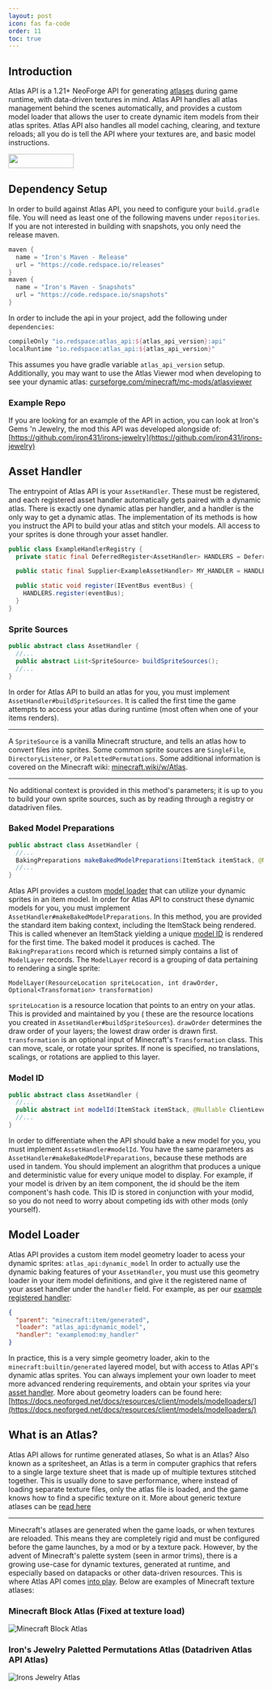 ```yaml
---
layout: post
icon: fas fa-code
order: 11
toc: true
---
```


## Introduction

Atlas API is a 1.21+ NeoForge API for generating [atlases](/atlas-api/#what-is-an-atlas) during game runtime, with
data-driven textures in
mind. Atlas API handles all atlas management behind the scenes automatically, and provides a custom model loader that
allows the user to create dynamic item models from their atlas sprites. Atlas API also handles all model caching,
clearing, and texture reloads; all you do is tell the API where your textures are, and basic model instructions.

<a href="https://discord.gg/TRzEdrndM2"><img src="https://img.shields.io/discord/1104430139275743293.svg?label=&amp;logo=discord&amp;logoColor=ffffff&amp;color=7389D8&amp;labelColor=6A7EC2&amp;style=for-the-badge" alt="" width="129" height="28" /></a>

## Dependency Setup

In order to build against Atlas API, you need to configure your `build.gradle` file.
You will need as least one of the following mavens under `repositories`.
If you are not interested in building with snapshots, you only need the release maven.

```groovy
maven {
  name = "Iron's Maven - Release"
  url = "https://code.redspace.io/releases"
}
maven {
  name = "Iron's Maven - Snapshots"
  url = "https://code.redspace.io/snapshots"
}
```

In order to include the api in your project, add the following under `dependencies`:

```groovy
compileOnly "io.redspace:atlas_api:${atlas_api_version}:api"
localRuntime "io.redspace:atlas_api:${atlas_api_version}"
```

This assumes you have gradle variable `atlas_api_version` setup. Additionally, you may want to use the Atlas Viewer mod
when developing to see your dynamic
atlas: [curseforge.com/minecraft/mc-mods/atlasviewer](https://www.curseforge.com/minecraft/mc-mods/atlasviewer)

### Example Repo

If you are looking for an example of the API in action, you can look at Iron's Gems 'n Jewelry, the mod this API was
developed alongside of:
[https://github.com/iron431/irons-jewelry](https://github.com/iron431/irons-jewelry)

## Asset Handler

The entrypoint of Atlas API is your `AssetHandler`. These must be registered, and each registered asset handler
automatically gets paired with a dynamic atlas. There is exactly one dynamic atlas per handler, and a handler is the
only way to get a dynamic atlas. The implementation of its methods is how you instruct the API to build your atlas and
stitch your models. All access to your sprites is done through your asset handler.

```java
public class ExampleHandlerRegistry {
  private static final DeferredRegister<AssetHandler> HANDLERS = DeferredRegister.create(AtlasApiRegistry.ASSET_HANDLER_REGISTRY_KEY, ExampleMod.MODID);

  public static final Supplier<ExampleAssetHandler> MY_HANDLER = HANDLERS.register("my_handler", ExampleAssetHandler::new);

  public static void register(IEventBus eventBus) {
    HANDLERS.register(eventBus);
  }
}
```

### Sprite Sources

```java
public abstract class AssetHandler {
  //...
  public abstract List<SpriteSource> buildSpriteSources();
  //...
}
```

In order for Atlas API to build an atlas for you, you must implement `AssetHandler#buildSpriteSources`. It is called the
first time the game attempts to access your atlas during runtime (most often when one of your items renders).
* * *
A `SpriteSource` is a vanilla Minecraft structure, and tells an atlas how to convert files into sprites. Some common
sprite sources are `SingleFile`, `DirectoryListener`, or `PalettedPermutations`. Some additional information is covered
on the Minecraft wiki: [minecraft.wiki/w/Atlas](https://minecraft.wiki/w/Atlas).
* * *
No additional context is provided in this method's parameters;
it is up to you to build your own sprite sources, such as by reading through a registry or datadriven files.

### Baked Model Preparations

```java
public abstract class AssetHandler {
  //...
  BakingPreparations makeBakedModelPreparations(ItemStack itemStack, @Nullable ClientLevel clientLevel, @Nullable LivingEntity livingEntity, int seed);
  //...
}
```

Atlas API provides a custom [model loader](/atlas-api/#model-loader) that can utilize your dynamic sprites in an item
model. In order for Atlas API to construct these dynamic models for you, you must
implement `AssetHandler#makeBakedModelPreparations`. In this method, you are provided the standard item baking context,
including the
ItemStack being rendered. This is called whenever an ItemStack yielding a unique [model ID](/atlas-api/#model-id) is
rendered for the first
time. The baked model it produces is cached. The `BakingPreparations` record which is returned simply contains a list
of `ModelLayer` records. The `ModelLayer`
record is a grouping of data pertaining to rendering a single sprite:

`ModelLayer(ResourceLocation spriteLocation, int drawOrder, Optional<Transformation> transformation)`

`spriteLocation` is a resource location that points to an entry on your atlas. This is provided and maintained by you (
these are the resource locations you created in `AssetHandler#buildSpriteSources`). `drawOrder` determines the draw
order of your layers; the lowest draw order is drawn first. `transformation` is an optional input of
Minecraft's `Transformation` class. This can move, scale, or rotate your sprites. If none is specified, no translations,
scalings, or rotations are applied to this layer.

### Model ID

```java
public abstract class AssetHandler {
  //...
  public abstract int modelId(ItemStack itemStack, @Nullable ClientLevel clientLevel, @Nullable LivingEntity livingEntity, int seed);
  //...
}
```

In order to differentiate when the API should bake a new model for you, you must implement `AssetHandler#modelId`. You
have the same parameters as `AssetHandler#makeBakedModelPreparations`, because these methods are used in tandem. You
should implement an alogrithm that produces a unique and deterministic value for every unique model to display. For
example, if your model is driven by an item component, the id should be the item component's hash code. This ID is
stored in conjunction with your modid, so you do not need to worry about competing ids with other mods (only yourself).

## Model Loader

Atlas API provides a custom item model geometry loader to acess your dynamic sprites: `atlas_api:dynamic_model`
In order to actually use the dynamic baking features of your `AssetHandler`, you must use this geometry loader in your
item model definitions, and give it the registered name of your asset handler under the `handler` field.
For example, as per our [example registered handler](/atlas-api/#asset-handler):

```json
{
  "parent": "minecraft:item/generated",
  "loader": "atlas_api:dynamic_model",
  "handler": "examplemod:my_handler"
}
```

In practice, this is a very simple geometry loader, akin to the `minecraft:builtin/generated` layered model, but with
access to Atlas
API's dynamic atlas sprites. You can always implement your own loader to meet more advanced rendering requirements, and
obtain your sprites via your [asset handler](/atlas-api/#asset-handler). More about geometry loaders can be found
here: [https://docs.neoforged.net/docs/resources/client/models/modelloaders/](https://docs.neoforged.net/docs/resources/client/models/modelloaders/)

## What is an Atlas?

Atlas API allows for runtime generated atlases, So what is an Atlas? Also known as a spritesheet, an Atlas is a term in
computer graphics that refers to a single large texture sheet that is made up of multiple textures stitched together.
This is usually done to save performance, where instead of loading separate texture files, only the atlas file is
loaded, and the game knows how to find a specific texture on it. More about generic texture atlases can
be [read here](https://en.wikipedia.org/wiki/Texture_atlas)
* * *
Minecraft's atlases are generated when the game loads, or when textures are reloaded. This means they are completely
rigid and must be configured before the game launches, by a mod or by a texture pack. However, by the advent of
Minecraft's palette system (seen in armor trims), there is a growing use-case for dynamic textures, generated at
runtime, and especially based on datapacks or other data-driven resources. This is where Atlas API
comes [into play](atlas-api/#introduction). Below are examples of Minecraft texture atlases: 
### Minecraft Block Atlas (Fixed at texture load)
![Minecraft Block Atlas](/img/screenshots/minecraft_block_atlas.png)
### Iron's Jewelry Paletted Permutations Atlas (Datadriven Atlas API Atlas)
![Irons Jewelry Atlas](/img/screenshots/irons_jewelry_atlas.png)

